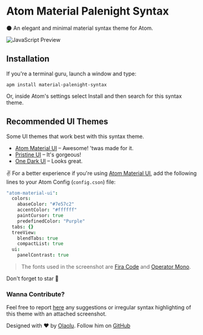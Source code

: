 # Atom Material Palenight Syntax

:new_moon: An elegant and minimal material syntax theme for Atom.


![JavaScript Preview](http://i.imgur.com/KW2FQsb.png)

## Installation
If you're a terminal guru, launch a window and type:
```shell
apm install material-palenight-syntax
```

Or, inside Atom's settings select Install and then search for this syntax theme.

## Recommended UI Themes

Some UI themes that work best with this syntax theme.

* [Atom Material UI][1] &ndash; Awesome! 'twas made for it.
* [Pristine UI][2] &ndash; It's gorgeous!
* [One Dark UI][3] &ndash; Looks great.

:v: For a better experience if you're using [Atom Material UI][1], add the following lines to your Atom Config (`config.cson`) file:

``` coffee
"atom-material-ui":
  colors:
    abaseColor: "#7e57c2"
    accentColor: "#ffffff"
    paintCursor: true
    predefinedColor: "Purple"
  tabs: {}
  treeView:
    blendTabs: true
    compactList: true
  ui:
    panelContrast: true
```

[1]: https://atom.io/themes/atom-material-ui
[2]: https://atom.io/themes/pristine-ui
[3]: https://atom.io/themes/one-dark-ui

> The fonts used in the screenshot are [Fira Code](https://github.com/tonsky/FiraCode) and [Operator Mono](http://www.typography.com/fonts/operator).

Don't forget to star :star2:

### Wanna Contribute?
Feel free to report [here](https://github.com/whizkydee/material-palenight-syntax/issues) any suggestions or irregular syntax highlighting of this theme with an attached screenshot.

Designed with :heart: by [Olaolu](https://whizkydee.github.io). Follow him on [GitHub](https://github.com/whizkydee)
